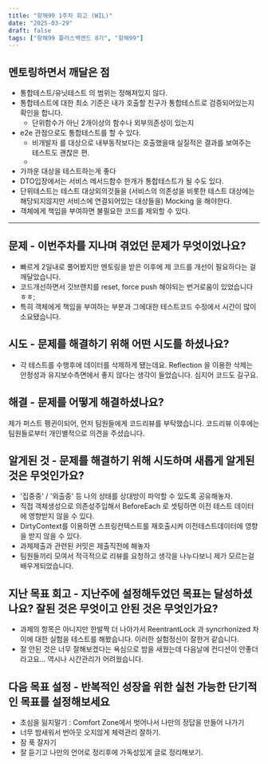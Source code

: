```yaml
---
title: "항해99 1주차 회고 (WIL)"
date: "2025-03-29"
draft: false
tags: ["항해99 플러스백엔드 8기", "항해99"]
---
```


## 멘토링하면서 깨달은 점

- 통합테스트/유닛테스트 의 범위는 정해져있지 않다.
- 통합테스트에 대한 최소 기준은 내가 호출할 친구가 통합테스트로 검증되어있는지 확인을 합니다.
  - 단위함수가 아닌 2개이상의 함수나 외부의존성이 있는지
- e2e 관점으로도 통합테스트를 할 수 있다.
  - 비개발자 를 대상으로 내부동작보다는 호출했을때 실질적은 결과를 보여주는 테스트도 괜찮은 편.
  -
- 가까운 대상을 테스트하는게 좋다
- DTO입장에서는 서비스 메서드함수 한개가 통합테스트가 될 수도 있다.
- 단위테스트는 테스트 대상외의것들을 (서비스의 의존성을 비롯한 테스트 대상에는 해당되지않지만 서비스에 연결되어있는 대상들을) Mocking 을 해야한다.
- 객체에게 책임을 부여하면 불필요한 코드를 제외할 수 있다.

---

## 문제 - 이번주차를 지나며 겪었던 문제가 무엇이었나요?

- 빠르게 2일내로 풀어봤지만 멘토링을 받은 이후에 제 코드를 개선이 필요하다는 걸 깨달았습니다.
- 코드개선하면서 깃브랜치를 reset, force push 해야되는 번거로움이 있었습니다 ㅎㅎ;
- 특히 객체에게 책임을 부여하는 부분과 그에대한 테스트코드 수정에서 시간이 많이 소요됐습니다.

## 시도 - 문제를 해결하기 위해 어떤 시도를 하셨나요?

- 각 테스트를 수행후에 데이터를 삭제하게 됐는데요. Reflection 을 이용한 삭제는 안정성과 유지보수측면에서 좋지 않다는 생각이 들었습니다. 심지어 코드도 길구요.

## 해결 - 문제를 어떻게 해결하셨나요?

제가 퍼스트 펭귄이되어, 먼저 팀원들에게 코드리뷰를 부탁했습니다.
코드리뷰 이후에는 팀원들로부터 개인별적으로 의견을 주셨습니다.

## 알게된 것 - 문제를 해결하기 위해 시도하며 새롭게 알게된 것은 무엇인가요?

- '집중중' / '외출중' 등 나의 상태를 상대방이 파악할 수 있도록 공유해놓자.
- 직접 객체생성으로 의존성주입해서 BeforeEach 로 셋팅하면 이전 테스트 데이터에 영향받지 않을 수 있다.
- DirtyContext를 이용하면 스프링컨텍스트를 재호출시켜 이전테스트데이터에 영향을 받지 않을 수 있다.
- 과제제출과 관련된 커밋은 제출직전에 해놓자
- 팀원들끼리 모여서 적극적으로 리뷰를 요청하고 생각을 나누다보니 제가 모르는걸 배우게되었습니다.

## 지난 목표 회고 - 지난주에 설정해두었던 목표는 달성하셨나요? 잘된 것은 무엇이고 안된 것은 무엇인가요?

- 과제의 항목은 아니지만 한발짝 더 나아가서 ReentrantLock 과 syncrhonized 차이에 대한 실험을 테스트를 해봤습니다. 이러한 실험정신이 잘한거 같습니다.
- 잘 안된 것은 너무 잘해보겠다는 욕심으로 밤을 새웠는데 다음날에 컨디션이 안좋더라고요... 역시나 시간관리가 어려웠습니다.

## 다음 목표 설정 - 반복적인 성장을 위한 실천 가능한 단기적인 목표를 설정해보세요

- 초심을 잃지말기 : Comfort Zone에서 벗어나서 나만의 정답을 만들어 나가기
- 너무 밤새워서 번아웃 오지않게 체력관리 잘하기.
- 잠 푹 잘자기
- 잘 듣기고 나만의 언어로 정리후에 가독성있게 글로 정리해보기.
